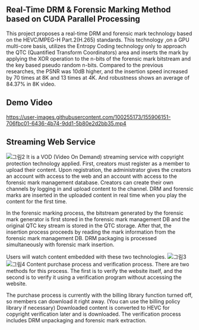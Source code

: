 ## Real-Time DRM & Forensic Marking Method based on CUDA Parallel Processing
This project proposes a real-time DRM and forensic mark technology based on the HEVC/MPEG-H Part.2(H.265) standards. This technology ,on a GPU multi-core basis, utilizes the Entropy Coding technology only to approach the QTC (Quantified Transform Coordinators) area and inserts the mark by applying the XOR operation to the n-bits of the forensic mark bitstream and the key based pseudo random n-bits. Compared to the previous researches, the PSNR was 10dB higher, and the insertion speed increased by 70 times at 8K and 13 times at 4K. And robustness shows an average of 84.37% in 8K video.
## Demo Video
https://user-images.githubusercontent.com/100255173/155906151-706fbc01-6436-4b74-9dd1-5b80e2d2bb35.mp4
## Streaming Web Service
![그림2](https://user-images.githubusercontent.com/100255173/155906305-d1c402cf-8843-4117-a18c-b2eeb699af9f.png)
It is a VOD (Video On Demand) streaming service with copyright protection technology applied.
First, creators must register as a member to upload their content.
Upon registration, the administrator gives the creators an account with access to the web and an account with access to the forensic mark management database.
Creators can create their own channels by logging in and upload content to the channel.
DRM and forensic marks are inserted in the uploaded content in real time when you play the content for the first time.

In the forensic marking process, the bitstream generated by the forensic mark generator is first stored in the forensic mark management DB and the original QTC key stream is stored in the QTC storage.
After that, the insertion process proceeds by reading the mark information from the forensic mark management DB.
DRM packaging is processed simultaneously with forensic mark insertion.

Users will watch content embedded with these two technologies.
![그림3](https://user-images.githubusercontent.com/100255173/155907436-811c2d1a-32ca-4d28-8e4c-c33db4c5d1d5.png)
![그림4](https://user-images.githubusercontent.com/100255173/155907440-5df4994f-a43c-4abd-8e2c-cdf878bc98ad.png)
Content purchase process and verification process.
There are two methods for this process.
The first is to verify the website itself, and the second is to verify it using a verification program without accessing the website.

The purchase process is currently with the billing library function turned off, so members can download it right away. (You can use the billing policy library if necessary) Downloaded content is converted to HEVC for copyright verification later and is downloaded. The verification process includes DRM unpackaging and forensic mark extraction.
